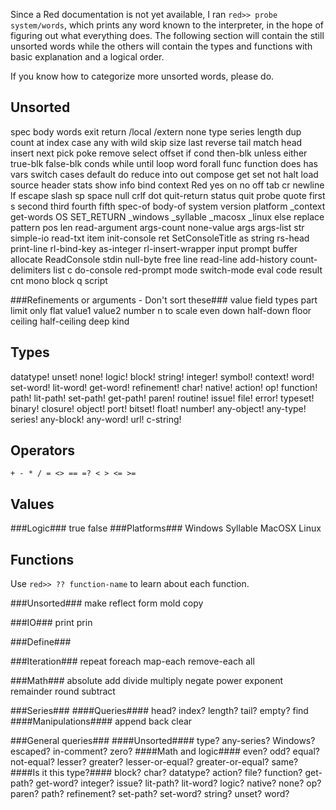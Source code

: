 Since a Red documentation is not yet available, I ran `red>> probe system/words`, which prints any word known to the interpreter, in the hope of figuring out what everything does. The following section will contain the still unsorted words while the others will contain the types and functions with basic explanation and a logical order.

If you know how to categorize more unsorted words, please do.

Unsorted
--------
 spec body words exit return   /local /extern  none  type     series  length dup count at index   case any with wild skip size last reverse tail match head insert  next pick poke remove select offset  if cond then-blk unless either true-blk false-blk conds while until loop word forall func function does has vars switch cases default do reduce into out  compose get set    not halt  load source  header stats show info bind context   Red yes on no off tab cr newline lf escape slash sp space null crlf dot quit-return status quit   probe quote first s second third fourth fifth  spec-of body-of system version platform _context get-words OS SET_RETURN _windows _syllable _macosx _linux else replace pattern pos len  read-argument args-count none-value args args-list str simple-io read-txt item init-console ret SetConsoleTitle as  string rs-head print-line rl-bind-key as-integer rl-insert-wrapper input prompt buffer allocate ReadConsole stdin null-byte free line read-line add-history count-delimiters list c  do-console red-prompt mode switch-mode eval code result cnt mono block q script

###Refinements or arguments - Don't sort these###
value field types part limit only flat value1 value2 number n to scale even down half-down floor ceiling half-ceiling deep kind

Types
-----
datatype! unset! none! logic! block! string! integer! symbol! context! word! set-word! lit-word! get-word! refinement! char! native! action! op! function! path! lit-path! set-path! get-path! paren! routine! issue! file! error! typeset! binary! closure! object! port! bitset! float! number! any-object! any-type! series! any-block! any-word! url! c-string!

Operators
---------
    + - * / = <> == =? < > <= >=

Values
------
###Logic###
true false
###Platforms###
Windows Syllable MacOSX Linux

Functions
---------
Use `red>> ?? function-name` to learn about each function.

###Unsorted###
make reflect form mold copy 

###IO###
print prin

###Define###

###Iteration###
repeat foreach map-each remove-each all 

###Math###
absolute add divide multiply negate power exponent remainder round subtract  

###Series###
####Queries####
head? index? length? tail? empty? find 
####Manipulations####
append back clear 

###General queries###
####Unsorted####
type? any-series? Windows? escaped? in-comment? zero?
####Math and logic####
even? odd? equal? not-equal? lesser? greater? lesser-or-equal? greater-or-equal? same?
####Is it this type?####
block? char? datatype? action? file? function? get-path? get-word? integer? issue? lit-path? lit-word? logic? native? none? op? paren? path? refinement? set-path? set-word? string? unset? word?  
